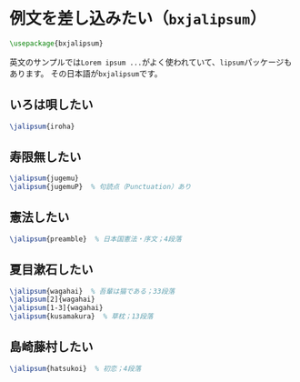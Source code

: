 # 例文を差し込みたい（``bxjalipsum``）

```latex
\usepackage{bxjalipsum}
```

英文のサンプルでは``Lorem ipsum ...``がよく使われていて、``lipsum``パッケージもあります。
その日本語が``bxjalipsum``です。

## いろは唄したい

```latex
\jalipsum{iroha}
```

## 寿限無したい

```latex
\jalipsum{jugemu}
\jalipsum{jugemuP}  % 句読点（Punctuation）あり
```

## 憲法したい

```latex
\jalipsum{preamble}  % 日本国憲法・序文；4段落
```

## 夏目漱石したい

```latex
\jalipsum{wagahai}  % 吾輩は猫である；33段落
\jalipsum[2]{wagahai}
\jalipsum[1-3]{wagahai}
\jalipsum{kusamakura}  % 草枕；13段落
```

## 島崎藤村したい

```latex
\jalipsum{hatsukoi}  % 初恋；4段落
```
